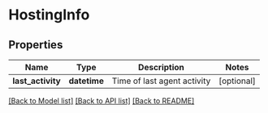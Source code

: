 # HostingInfo

## Properties
Name | Type | Description | Notes
------------ | ------------- | ------------- | -------------
**last_activity** | **datetime** | Time of last agent activity | [optional] 

[[Back to Model list]](../README.md#documentation-for-models) [[Back to API list]](../README.md#documentation-for-api-endpoints) [[Back to README]](../README.md)


